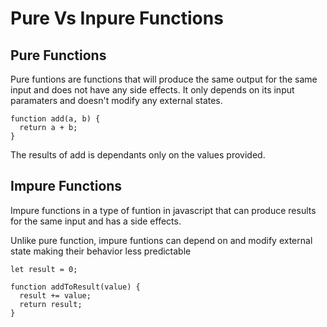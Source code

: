 # Pure Vs Inpure Functions

## Pure Functions

Pure funtions are functions that will produce the same output for the same input and does not have any side effects.
It only depends on its input paramaters and doesn't modify any external states.


```
function add(a, b) {
  return a + b;
}
```

The results of add is dependants only on the values provided. 

## Impure Functions

Impure functions in a type of funtion in javascript that can produce results for the same input and has a side effects.

Unlike pure function, impure funtions can depend on and modify external state making their behavior less predictable
```
let result = 0;

function addToResult(value) {
  result += value;
  return result;
}
```

